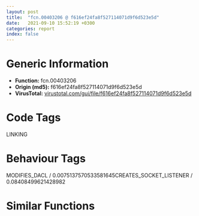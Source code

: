 ```yaml
---
layout: post
title:  "fcn.00403206 @ f616ef24fa8f527114071d9f6d523e5d"
date:   2021-09-10 15:52:19 +0300
categories: report
index: false
---
```


# Generic Information
- **Function:** fcn.00403206
- **Origin (md5):** f616ef24fa8f527114071d9f6d523e5d
- **VirusTotal:** [virustotal.com/gui/file/f616ef24fa8f527114071d9f6d523e5d][virustotal_ref]

# Code Tags
<span class="tag" id="LINKING">LINKING</span>


# Behaviour Tags
<span class="bhv-tag" id="MODIFIES_DACL">MODIFIES_DACL / 0.0075137570533581645</span><span class="bhv-tag" id="CREATES_SOCKET_LISTENER">CREATES_SOCKET_LISTENER / 0.08408499621428982</span>

# Similar Functions
<script type="text/javascript" src="https://www.gstatic.com/charts/loader.js"></script>
<script type="text/javascript">

    google.charts.load('current', {'packages':['corechart']});
    google.charts.setOnLoadCallback(drawChart);

    function drawChart() {
    var data = new google.visualization.DataTable();
        data.addColumn('number', 'X');
        data.addColumn('number', 'Y');
        data.addColumn({type: 'string', role: 'tooltip', 'p': {'html': true}});
        data.addColumn({'type': 'string', 'role': 'style'});
        
        data.addRows([
    [72.29615783691406, -8.590559005737305, '<b><a href="/report/fcn.00403206@f616ef24fa8f527114071d9f6d523e5d">fcn.00403206</a><br>@f616ef24fa8f527114071d9f6d523e5d</b><br>', 'point { fill-color: #e0440e; }'],
[217.6165008544922, 150.95960998535156, '<b><a href="/report/fcn.00405ecd@8c10f6a1b7643ed6e914352ded4b58e0">fcn.00405ecd</a><br>@8c10f6a1b7643ed6e914352ded4b58e0</b><br>', 'null'],
[150.19989013671875, -201.451904296875, '<b><a href="/report/fcn.0041941e@8c10f6a1b7643ed6e914352ded4b58e0">fcn.0041941e</a><br>@8c10f6a1b7643ed6e914352ded4b58e0</b><br>', 'null'],
[353.6129150390625, -7.215452671051025, '<b><a href="/report/fcn.00406f78@8c10f6a1b7643ed6e914352ded4b58e0">fcn.00406f78</a><br>@8c10f6a1b7643ed6e914352ded4b58e0</b><br>', 'null'],
[365.55157470703125, -215.48143005371094, '<b><a href="/report/fcn.0040119e@799ea8d6698cf889f1eb7e76fbecd6be">fcn.0040119e</a><br>@799ea8d6698cf889f1eb7e76fbecd6be</b><br>', 'null'],

        ]);

    var options = {
        title: 'Similarity Plot',
        legend: 'none',
        colors: ['#dedbd9', '#e6693e', '#ec8f6e', '#f3b49f', '#f6c7b6'],
        tooltip: {isHtml: true, trigger: 'both'},
        explorer: {
        actions: ["dragToZoom", "rightClickToReset"],
        },
        chartArea: {
        width: '80%',
        height: '80%'
        },
        width: '100%',
        height: '100%'
    };

    var chart = new google.visualization.ScatterChart(document.getElementById('chart_div'));

    chart.draw(data, options);
    }
    
</script>


<div id="chart_div" style="width: 100%px; height: 100%;"></div>

# Disassembled Code
{% highlight nasm %}

push ebp
xor eax, eax
mov ebp, esp
mov ecx, 0x11
push edi
push esi
push ebx
sub esp, 0x60
cmp dword[0x4080d4], 0
lea edx, [ebp-0x50]
mov edi, edx
rep stosd
je 0x40322f
mov dword[esp], edx
call sub.kernel32.dll_GetStartupInfoA
push edi
mov eax, dword
mov ebx, dword[eax+4]
jmp 0x403252
cmp eax, ebx
jne 0x403245
mov ebx, 1
jmp 0x403273
mov dword[esp], 0x3e8
call sub.kernel32.dll_Sleep
push esi
mov dword[esp+8], 0
mov dword[esp+4], ebx
mov dword[esp], 0x4084b0
call sub.kernel32.dll_InterlockedCompareExchange
sub esp, 0xc
test eax, eax
jne 0x40323a
xor ebx, ebx
mov eax, dword[0x4084c0]
dec eax
jne 0x40328a
mov dword[esp], 0x1f
call dword[sym.imp.msvcrt.dll__amsg_exit]
jmp 0x4032be
mov eax, dword[0x4084c0]
test eax, eax
jne 0x4032b4
mov dword[esp+4], 0x40a018
mov dword[esp], 0x40a00c
mov dword[0x4084c0], 1
call dword[sym.imp.msvcrt.dll__initterm]
jmp 0x4032be
mov dword[0x407010], 1
mov eax, dword[0x4084c0]
dec eax
jne 0x4032e5
mov dword[esp+4], 0x40a008
mov dword[esp], section..CRT
call dword[sym.imp.msvcrt.dll__initterm]
mov dword[0x4084c0], 2
test ebx, ebx
jne 0x4032ff
mov dword[esp+4], 0
mov dword[esp], 0x4084b0
call sub.kernel32.dll_InterlockedExchange
push ecx
push ecx
mov eax, dword[entry1]
test eax, eax
je 0x403324
mov dword[esp+8], 0
mov dword[esp+4], 2
mov dword[esp], 0
call eax
sub esp, 0xc
call fcn.004044ae
mov dword[esp], 0x4034f6
call sub.kernel32.dll_SetUnhandledExceptionFilter
push edx
mov dword[0x407014], eax
mov dword[esp], str.msvcr80.dll
call sub.kernel32.dll_GetModuleHandleA
test eax, eax
push edi
jne 0x40337f
mov dword[esp], str.msvcr70.dll
call sub.kernel32.dll_GetModuleHandleA
test eax, eax
push esi
jne 0x40337f
mov dword[esp], str.msvcrt.dll
call sub.kernel32.dll_GetModuleHandleA
test eax, eax
push ebx
jne 0x40337f
mov dword[esp], str.msvcrt.dll
call sub.kernel32.dll_LoadLibraryA
test eax, eax
push ecx
je 0x40339e
mov dword[esp+4], str._set_invalid_parameter_handler
mov dword[esp], eax
call sub.kernel32.dll_GetProcAddress
test eax, eax
push edx
push edx
je 0x40339e
mov dword[esp], 0x4030b8
call eax
call fcn.00404744
cmp dword[0x4080d4], 0
je 0x403400
mov eax, dword[sym.imp.msvcrt.dll__acmdln]
xor edx, edx
mov eax, dword[eax]
jmp 0x4033c0
cmp cl, 0x22
jne 0x4033bf
xor edx, 1
inc eax
mov cl, byte[eax]
cmp cl, 0x20
jg 0x4033b7
test dl, dl
je 0x4033d2
test cl, cl
jne 0x4033bf
jmp 0x4033d2
inc eax
mov dl, byte[eax]
cmp dl, 0x20
jg 0x4033dd
test dl, dl
jne 0x4033d1
test byte[ebp-0x24], 1
mov dword[0x408430], eax
mov eax, 0xa
mov dword[0x408450], 0x400000
je 0x4033fb
movzx eax, word[ebp-0x20]
mov dword[0x408440], eax
mov eax, dword[0x40701c]
xor ebx, ebx
mov dword[ebp-0x58], eax
lea eax, [eax*4+4]
mov dword[esp], eax
call sub.msvcrt.dll_malloc
mov edx, dword[0x407020]
mov dword[ebp-0x54], eax
jmp 0x403452
mov edi, dword[edx+ebx*4]
xor eax, eax
or ecx, 0xffffffff
repne scasb
mov dword[ebp-0x60], edx
not ecx
mov dword[esp], ecx
mov dword[ebp-0x5c], ecx
call sub.msvcrt.dll_malloc
mov esi, dword[ebp-0x54]
mov dword[esi+ebx*4], eax
mov edx, dword[ebp-0x60]
mov edi, eax
mov ecx, dword[ebp-0x5c]
mov esi, dword[edx+ebx*4]
inc ebx
rep movsb
cmp ebx, dword[ebp-0x58]
jl 0x403424
mov eax, dword[ebp-0x54]
mov dword[eax+ebx*4], 0
mov edx, dword[0x407024]
mov dword[0x407020], eax
mov eax, dword[sym.imp.msvcrt.dll___initenv]
mov dword[eax], edx
mov eax, dword[0x407024]
mov dword[esp+8], eax
mov eax, dword[0x407020]
mov dword[esp+4], eax
mov eax, dword[0x40701c]
mov dword[esp], eax
call fcn.00403638
cmp dword[0x40702c], 0
mov dword[0x407018], eax
jne 0x4034a8
mov dword[esp], eax
call sub.msvcrt.dll_exit
cmp dword[0x407010], 0
jne 0x4034b7
call dword[sym.imp.msvcrt.dll__cexit]
mov eax, dword[0x407018]
lea esp, [ebp-0xc]
pop ebx
pop esi
pop edi
pop ebp
ret

{% endhighlight %}

[virustotal_ref]: https://www.virustotal.com/gui/file/f616ef24fa8f527114071d9f6d523e5d